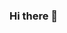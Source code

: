 ### Hi there 👋

<!--
**vkushal28/vkushal28** is a ✨ _special_ ✨ repository because its `README.md` (this file) appears on your GitHub profile.

Here are some ideas to get you started:

 🔭 I’m currently working on ... https://www.kushalverma.xyz/
 🌱 I’m currently learning ... ReactJS
- 👯 I’m looking to collaborate on ...
- 🤔 I’m looking for help with ...
- 💬 Ask me about ...
📫 How to reach me: ... drop me a mail on : vermakushal.28@gmail.com 
- 😄 Pronouns: ...
 ⚡ Fun fact: ... I do photography as a part time passion :)
-->
